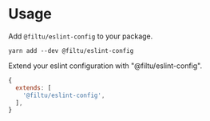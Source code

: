 # Usage

Add `@filtu/eslint-config` to your package.
```
yarn add --dev @filtu/eslint-config
```

Extend your eslint configuration with "@filtu/eslint-config".
```js
{
  extends: [
    '@filtu/eslint-config',
  ],
}
```
